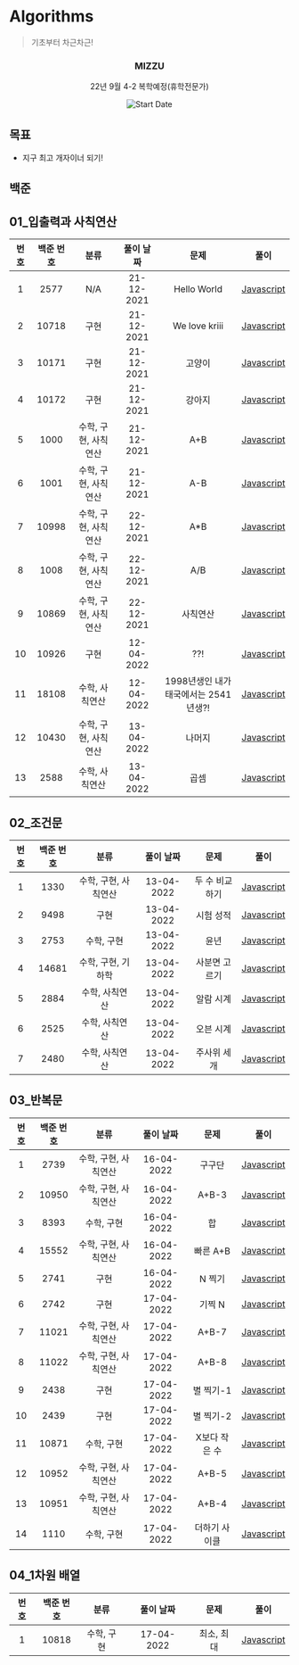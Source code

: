 # Algorithms

> 기초부터 차근차근!

<div align="center">

<h3> MIZZU </h3>
<p> 22년 9월 4-2 복학예정(휴학전문가)</p>

![Start Date](https://img.shields.io/badge/Start%20Date-2021--12--20-23d16b.svg)

</div>



## 목표

- 지구 최고 개자이너 되기!



## 백준

## 01_입출력과 사칙연산

| 번호 | 백준 번호 |       분류        | 풀이 날짜  |             문제               |              풀이              |
| :--------: | :--------: | :---------------: | :--------: | :---------------------------: | :----------------------------: |
| 1 | 2577 | N/A | 21-12-2021 |	Hello World | [Javascript](01_2577.js) |
| 2 | 10718 | 구현 | 21-12-2021 |	We love kriii | [Javascript](02_10718.js) |
| 3 | 10171 | 구현 | 21-12-2021 |	고양이 | [Javascript](03_10171.js) |
| 4 | 10172 | 구현 | 21-12-2021 |	강아지 | [Javascript](04_10172.js) |
| 5 | 1000 | 수학, 구현, 사칙연산 | 21-12-2021 | A+B | [Javascript](05_1000.js) |
| 6 | 1001 | 수학, 구현, 사칙연산 | 21-12-2021 | A-B | [Javascript](06_1001.js) |
| 7 | 10998 | 수학, 구현, 사칙연산 | 22-12-2021 | A*B | [Javascript](07_10998.js) |
| 8 | 1008 | 수학, 구현, 사칙연산 | 22-12-2021 | A/B | [Javascript](08_1008.js) |
| 9 | 10869 | 수학, 구현, 사칙연산 | 22-12-2021 | 사칙연산 | [Javascript](09_10869.js) |
| 10 | 10926 | 구현 | 12-04-2022 | ??! | [Javascript](10_10926.js) |
| 11 | 18108 | 수학, 사칙연산 | 12-04-2022 | 1998년생인 내가 태국에서는 2541년생?! | [Javascript](11_18108.js) |
| 12 | 10430 | 수학, 구현, 사칙연산 | 13-04-2022 | 나머지 | [Javascript](12_10430.js) |
| 13 | 2588 | 수학, 사칙연산 | 13-04-2022 | 곱셈 | [Javascript](13_2588.js) |

## 02_조건문

| 번호 | 백준 번호 |       분류        | 풀이 날짜  |             문제               |              풀이              |
| :--------: | :--------: | :---------------: | :--------: | :---------------------------: | :----------------------------: |
| 1 | 1330 | 수학, 구현, 사칙연산 | 13-04-2022 | 두 수 비교하기 | [Javascript](01_1330.js) |
| 2 | 9498 | 구현 | 13-04-2022 | 시험 성적 | [Javascript](02_9498.js) |
| 3 | 2753 | 수학, 구현 | 13-04-2022 | 윤년 | [Javascript](03_2753.js) |
| 4 | 14681 | 수학, 구현, 기하학 | 13-04-2022 | 사분면 고르기 | [Javascript](04_14681.js) |
| 5 | 2884 | 수학, 사칙연산 | 13-04-2022 | 알람 시계 | [Javascript](05_2884.js) |
| 6 | 2525 | 수학, 사칙연산 | 13-04-2022 | 오븐 시계 | [Javascript](06_2525.js) |
| 7 | 2480 | 수학, 사칙연산 | 13-04-2022 | 주사위 세개 | [Javascript](07_2480.js) |

## 03_반복문

| 번호 | 백준 번호 |       분류        | 풀이 날짜  |             문제               |              풀이              |
| :--------: | :--------: | :---------------: | :--------: | :---------------------------: | :----------------------------: |
| 1 | 2739 | 수학, 구현, 사칙연산 | 16-04-2022 | 구구단 | [Javascript](01_2739.js) |
| 2 | 10950 | 수학, 구현, 사칙연산 | 16-04-2022 | A+B-3 | [Javascript](02_10950.js) |
| 3 | 8393 | 수학, 구현 | 16-04-2022 | 합 | [Javascript](03_8393.js) |
| 4 | 15552 | 수학, 구현, 사칙연산 | 16-04-2022 | 빠른 A+B | [Javascript](04_15552.js) |
| 5 | 2741 | 구현 | 16-04-2022 | N 찍기 | [Javascript](05_2741.js) |
| 6 | 2742 | 구현 | 17-04-2022 | 기찍 N | [Javascript](06_2742.js) |
| 7 | 11021 | 수학, 구현, 사칙연산 | 17-04-2022 | A+B-7 | [Javascript](07_11021.js) |
| 8 | 11022 | 수학, 구현, 사칙연산 | 17-04-2022 | A+B-8 | [Javascript](08_11022.js) |
| 9 | 2438 | 구현 | 17-04-2022 | 별 찍기-1 | [Javascript](09_2438.js) |
| 10 | 2439 | 구현 | 17-04-2022 | 별 찍기-2 | [Javascript](10_2439.js) |
| 11 | 10871 | 수학, 구현 | 17-04-2022 | X보다 작은 수 | [Javascript](11_10871.js) |
| 12 | 10952 | 수학, 구현, 사칙연산 | 17-04-2022 | A+B-5 | [Javascript](12_10952.js) |
| 13 | 10951 | 수학, 구현, 사칙연산 | 17-04-2022 | A+B-4 | [Javascript](13_10951.js) |
| 14 | 1110 | 수학, 구현 | 17-04-2022 | 더하기 사이클 | [Javascript](14_1110.js) |

## 04_1차원 배열

| 번호 | 백준 번호 |       분류        | 풀이 날짜  |             문제               |              풀이              |
| :--------: | :--------: | :---------------: | :--------: | :---------------------------: | :----------------------------: |
| 1 | 10818 | 수학, 구현 | 17-04-2022 | 최소, 최대 | [Javascript](01_10818.js) |